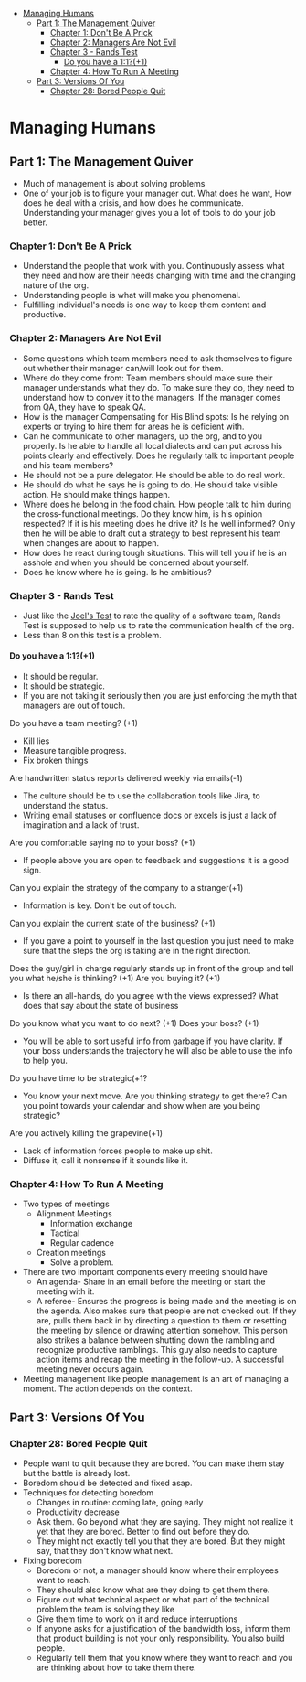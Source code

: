 - [Managing Humans](#managing-humans)
  - [Part 1: The Management Quiver](#part-1-the-management-quiver)
    - [Chapter 1: Don't Be A Prick](#chapter-1-dont-be-a-prick)
    - [Chapter 2: Managers Are Not Evil](#chapter-2-managers-are-not-evil)
    - [Chapter 3 - Rands Test](#chapter-3---rands-test)
      - [Do you have a 1:1?(+1)](#do-you-have-a-111)
    - [Chapter 4: How To Run A Meeting](#chapter-4-how-to-run-a-meeting)
  - [Part 3: Versions Of You](#part-3-versions-of-you)
    - [Chapter 28: Bored People Quit](#chapter-28-bored-people-quit)

# Managing Humans

## Part 1: The Management Quiver

- Much of management is about solving problems
- One of your job is to figure your manager out. What does he want, How does he deal with a crisis, and how does he communicate. Understanding your manager gives you a lot of tools to do your job better.

### Chapter 1: Don't Be A Prick

- Understand the people that work with you. Continuously assess what they need and how are their needs changing with time and the changing nature of the org. 
- Understanding people is what will make you phenomenal.
- Fulfilling individual's needs is one way to keep them content and productive.


### Chapter 2: Managers Are Not Evil

- Some questions which team members need to ask themselves to figure out whether their manager can/will look out for them.
- Where do they come from: Team members should make sure their manager understands what they do. To make sure they do, they need to understand how to convey it to the managers. If the manager comes from QA, they have to speak QA.
- How is the manager Compensating for His Blind spots: Is he relying on experts or trying to hire them for areas he is deficient with.
- Can he communicate to other managers, up the org, and to you properly. Is he able to handle all local dialects and can put across his points clearly and effectively. Does he regularly talk to important people and his team members?
- He should not be a pure delegator. He should be able to do real work.
- He should do what he says he is going to do. He should take visible action. He should make things happen.
- Where does he belong in the food chain. How people talk to him during the cross-functional meetings. Do they know him, is his opinion respected? If it is his meeting does he drive it? Is he well informed? Only then he will be able to draft out a strategy to best represent his team when changes are about to happen.
- How does he react during tough situations. This will tell you if he is an asshole and when you should be concerned about yourself.
- Does he know where he is going. Is he ambitious?

### Chapter 3 - Rands Test

- Just like the [Joel's Test](https://www.joelonsoftware.com/2000/08/09/the-joel-test-12-steps-to-better-code/) to rate the quality of a software team, Rands Test is supposed to help us to rate the communication health of the org.
- Less than 8 on this test is a problem.

#### Do you have a 1:1?(+1)
- It should be regular.
- It should be strategic.
- If you are not taking it seriously then you are just enforcing the myth that managers are out of touch.

Do you have a team meeting? (+1)
- Kill lies
- Measure tangible progress.
- Fix broken things

Are handwritten status reports delivered weekly via emails(-1)
- The culture should be to use the collaboration tools like Jira, to understand the status.
- Writing email statuses or confluence docs or excels is just a lack of imagination and a lack of trust.

Are you comfortable saying no to your boss? (+1)
- If people above you are open to feedback and suggestions it is a good sign.


Can you explain the strategy of the company to a stranger(+1)
- Information is key. Don't be out of touch. 

Can you explain the current state of the business? (+1)
- If you gave a point to yourself in the last question you just need to make sure that the steps the org is taking are in the right direction.
  
Does the guy/girl in charge regularly stands up in front of the group and tell you what he/she is thinking? (+1) Are you buying it? (+1)
- Is there an all-hands, do you agree with the views expressed? What does that say about the state of business

Do you know what you want to do next? (+1) Does your boss? (+1)
- You will be able to sort useful info from garbage if you have clarity. If your boss understands the trajectory he will also be able to use the info to help you.

Do you have time to be strategic(+1?
- You know your next move. Are you thinking strategy to get there? Can you point towards your calendar and show when are you being strategic?

Are you actively killing the grapevine(+1)
- Lack of information forces people to make up shit.
- Diffuse it, call it nonsense if it sounds like it. 


### Chapter 4: How To Run A Meeting

- Two types of meetings
  - Alignment Meetings
    - Information exchange
    - Tactical
    - Regular cadence
  - Creation meetings
    - Solve a problem.
- There are two important components every meeting should have
  - An agenda- Share in an email before the meeting or start the meeting with it.
  - A referee- Ensures the progress is being made and the meeting is on the agenda. Also makes sure that people are not checked out. If they are, pulls them back in by directing a question to them or resetting the meeting by silence or drawing attention somehow. This person also strikes a balance between shutting down the rambling and recognize productive ramblings. This guy also needs to capture action items and recap the meeting in the follow-up. A successful meeting never occurs again.
- Meeting management like people management is an art of managing a moment. The action depends on the context.

## Part 3: Versions Of You

### Chapter 28: Bored People Quit

- People want to quit because they are bored. You can make them stay but the battle is already lost.
- Boredom should be detected and fixed asap.
- Techniques for detecting boredom
  - Changes in routine: coming late, going early
  - Productivity decrease
  - Ask them. Go beyond what they are saying. They might not realize it yet that they are bored. Better to find out before they do.
  - They might not exactly tell you that they are bored. But they might say, that they don't know what next.
- Fixing boredom
  - Boredom or not, a manager should know where their employees want to reach.
  - They should also know what are they doing to get them there.
  - Figure out what technical aspect or what part of the technical problem the team is solving they like
  - Give them time to work on it and reduce interruptions
  - If anyone asks for a justification of the bandwidth loss, inform them that product building is not your only responsibility. You also build people.
  - Regularly tell them that you know where they want to reach and you are thinking about how to take them there.
  
  
